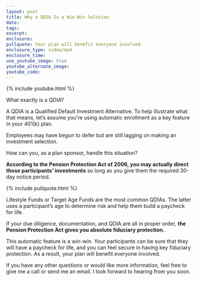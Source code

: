 ```yaml
---
layout: post
title: Why a QDIA Is a Win-Win Solution
date:
tags:
excerpt:
enclosure:
pullquote: Your plan will benefit everyone involved.
enclosure_type: video/mp4
enclosure_time:
use_youtube_image: true
youtube_alternate_image:
youtube_code:
---
```



{% include youtube.html %}

What exactly is a QDIA?

A QDIA is a Qualified Default Investment Alternative. To help illustrate what that means, let’s assume you’re using automatic enrollment as a key feature in your 401(k) plan.

Employees may have begun to defer but are still lagging on making an investment selection.

How can you, as a plan sponsor, handle this situation?

**According to the Pension Protection Act of 2006, you may actually direct those participants’ investments** so long as you give them the required 30-day notice period.

{% include pullquote.html %}

Lifestyle Funds or Target Age Funds are the most common QDIAs. The latter uses a participant’s age to determine risk and help them build a paycheck for life.

If your due diligence, documentation, and QDIA are all in proper order, **the Pension Protection Act gives you absolute fiduciary protection.**

This automatic feature is a win-win. Your participants can be sure that they will have a paycheck for life, and you can feel secure in having key fiduciary protection. As a result, your plan will benefit everyone involved.

If you have any other questions or would like more information, feel free to give me a call or send me an email. I look forward to hearing from you soon.

&nbsp;